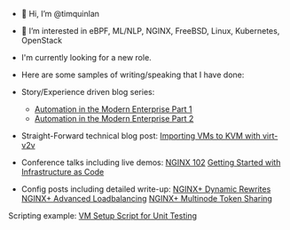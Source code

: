 - 👋 Hi, I’m @timquinlan
- 👀 I’m interested in eBPF, ML/NLP, NGINX, FreeBSD, Linux, Kubernetes, OpenStack
- I'm currently looking for a new role.
- Here are some samples of writing/speaking that I have done:

- Story/Experience driven blog series:
    - [Automation in the Modern Enterprise Part 1](https://www.redhat.com/en/blog/automation-modern-enterprise-part-1)
    - [Automation in the Modern Enterprise Part 2](https://www.redhat.com/en/blog/automation-modern-enterprise-part-2)

- Straight-Forward technical blog post:
    [Importing VMs to KVM with virt-v2v](https://www.redhat.com/en/blog/importing-vms-kvm-virt-v2v)

- Conference talks including live demos:
    [NGINX 102](https://www.youtube.com/live/DjOgRbHnvwU?feature=share&t=14706)
    [Getting Started with Infrastructure as Code](https://youtu.be/f_lo_8-5cMs)

- Config posts including detailed write-up:
    [NGINX+ Dynamic Rewrites](https://github.com/timquinlan/nginxplus_dynamic_rewrites)
    [NGINX+ Advanced Loadbalancing](https://github.com/timquinlan/nginxplus-loadbalancing)
    [NGINX+ Multinode Token Sharing](https://github.com/timquinlan/multinode_tokens)

Scripting example:
    [VM Setup Script for Unit Testing](https://github.com/timquinlan/scripts/blob/master/autovm/cstest)

<!---
timquinlan/timquinlan is a ✨ special ✨ repository because its `README.md` (this file) appears on your GitHub profile.
You can click the Preview link to take a look at your changes.
--->

